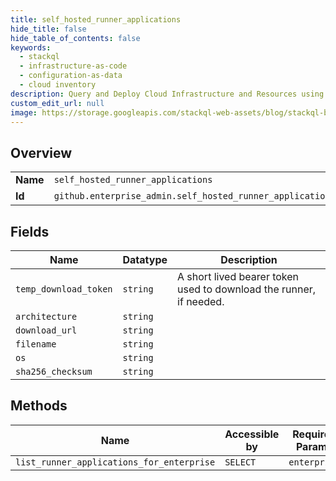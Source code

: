 ```yaml
---
title: self_hosted_runner_applications
hide_title: false
hide_table_of_contents: false
keywords:
  - stackql
  - infrastructure-as-code
  - configuration-as-data
  - cloud inventory
description: Query and Deploy Cloud Infrastructure and Resources using SQL
custom_edit_url: null
image: https://storage.googleapis.com/stackql-web-assets/blog/stackql-blog-post-featured-image.png
---
```

  
    

## Overview
<table><tbody>
<tr><td><b>Name</b></td><td><code>self_hosted_runner_applications</code></td></tr>
<tr><td><b>Id</b></td><td><code>github.enterprise_admin.self_hosted_runner_applications</code></td></tr>
</tbody></table>

## Fields
| Name | Datatype | Description |
| ---- | -------- | ----------- |
| `temp_download_token` | `string` | A short lived bearer token used to download the runner, if needed. |
| `architecture` | `string` |  |
| `download_url` | `string` |  |
| `filename` | `string` |  |
| `os` | `string` |  |
| `sha256_checksum` | `string` |  |
## Methods
| Name | Accessible by | Required Params |
| ---- | ------------- | --------------- |
| `list_runner_applications_for_enterprise` | `SELECT` | `enterprise` |
